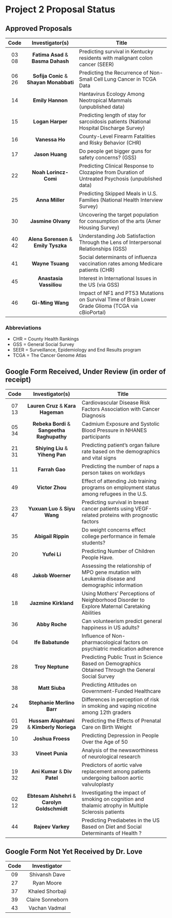 # Project 2 Proposal Status

## Approved Proposals

Code | Investigator(s) | Title
:---: | :---: | ----------------------------------------------------------------------------------------------
03 08 | **Fatima Asad** & **Basma Dahash** | Predicting survival in Kentucky residents with malignant colon cancer (SEER)
06 26 | **Sofija Conic** & **Shayan Monabbati** | Predicting the Recurrence of Non-Small Cell Lung Cancer in TCGA Data
14 | **Emily Hannon** | Hantavirus Ecology Among Neotropical Mammals (unpublished data)
15 | **Logan Harper** | Predicting length of stay for sarcoidosis patients (National Hospital Discharge Survey)
16 | **Vanessa Ho** | County-Level Firearm Fatalities and Risky Behavior (CHR)
17 | **Jason Huang** | Do people get bigger guns for safety concerns? (GSS)
22 | **Noah Lorincz-Comi** | Predicting Clinical Response to Clozapine from Duration of Untreated Psychosis (unpublished data)
25 | **Anna Miller** | Predicting Skipped Meals in U.S. Families (National Health Interview Survey)
30 | **Jasmine Olvany** | Uncovering the target population for consumption of the arts (Amer Housing Survey)
40 42 | **Alena Sorensen** & **Emily Tyszka** | Understanding Job Satisfaction Through the Lens of Interpersonal Relationships (GSS)
41 | **Wayne Tsuang** | Social determinants of influenza vaccination rates among Medicare patients (CHR)
45 | **Anastasia Vassiliou** | Interest in International Issues in the US (via GSS)
46 | **Gi-Ming Wang** | Impact of NF1 and PT53 Mutations on Survival Time of Brain Lower Grade Glioma (TCGA via cBioPortal)

### Abbreviations

- CHR = County Health Rankings
- GSS = General Social Survey
- SEER = Surveillance, Epidemiology and End Results program
- TCGA = The Cancer Genome Atlas

## Google Form Received, Under Review (in order of receipt)

Code | Investigator(s) | Title
:---: | :---: | ----------------------------------------------------------------------------------------------
07 13 | **Lauren Cruz** & **Kara Hageman** | Cardiovascular Disease Risk Factors Association with Cancer Diagnosis 
05 34 | **Rebeka Bordi** & **Sangeetha Raghupathy** | Cadmium Exposure and Systolic Blood Pressure in NHANES participants 
21 31 | **Shiying Liu** & **Yiheng Pan** | Predicting patient’s organ failure rate based on the demographics and vital signs
11 | **Farrah Gao** | Predicting the number of naps a person takes on workdays
49 | **Victor Zhou** | Effect of attending Job training programs on employment status among refugees in the U.S.
23 47 | **Yuxuan Luo** & **Siyu Wang** | Predicting survival in breast cancer patients using VEGF-related proteins with prognostic factors
35 | **Abigail Rippin** | Do weight concerns effect college performance in female students?
20 | **Yufei Li** | Predicting Number of Children People Have.
48 | **Jakob Woerner** | Assessing the relationship of MPO gene mutation with Leukemia disease and demographic information
18 | **Jazmine Kirkland** | Using Mothers’ Perceptions of Neighborhood Disorder to Explore Maternal Caretaking Abilities
36 | **Abby Roche** | Can volunteerism predict general happiness in US adults?
04 | **Ife Babatunde** | Influence of Non-pharmacological factors on psychiatric medication adherence
28 | **Troy Neptune** | Predicting Public Trust in Science Based on Demographics Obtained Through the General Social Survey
38 | **Matt Siuba** | Predicting Attitudes on Government-Funded Healthcare
24 | **Stephanie Merlino Barr** | Differences in perception of risk in smoking and vaping nicotine among 12th graders
01 29 | **Hussam Alqahtani** & **Kimberly Noriega** | Predicting the Effects of Prenatal Care on Birth Weight
10 | **Joshua Froess** | Predicting Depression in People Over the Age of 50
33 | **Vineet Punia** | Analysis of the newsworthiness of neurological research
19 32 | **Ani Kumar** & **Div Patel** | Predictors of aortic valve replacement among patients undergoing balloon aortic valvuloplasty
02 12 | **Ebtesam Alshehri** & **Carolyn Goldschmidt** | Investigating the impact of smoking on cognition and thalamic atrophy in Multiple Sclerosis patients
44 | **Rajeev Varkey** | Predicting Prediabetes in the US Based on Diet and  Social Determinants of Health ?


## Google Form Not Yet Received by Dr. Love

Code | Investigator
:---: | :---:
09 | Shivansh Dave
27 | Ryan Moore
37 | Khaled Shorbaji
39 | Claire Sonneborn
43 | Vachan Vadmal

